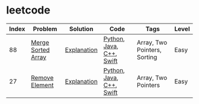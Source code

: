 # leetcode

| Index | Problem | Solution | Code | Tags | Level |
| ----- | ------- | -------- | ---- | ---- | ----- |
| 88 | [Merge Sorted Array](https://leetcode.com/problems/merge-sorted-array/) | [Explanation](solutions/88/88.md) | [Python](solutions/88/88.py), [Java](solutions/88/88.java), [C++](solutions/88/88.cpp), [Swift](solutions/88/88.swift) | Array, Two Pointers, Sorting | Easy |
| 27 | [Remove Element](https://leetcode.com/problems/remove-element/) | [Explanation](solutions/27/27.md) | [Python](solutions/27/27.py), [Java](solutions/27/27.java), [C++](solutions/27/27.cpp), [Swift](solutions/27/27.swift) | Array, Two Pointers | Easy |